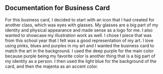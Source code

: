 ## Documentation for Business Card

For this business card, I decided to start with an icon that I had created for another class, which was eyes with glasses. My glasses are a big part of my identity and physical appearance and made sense as a logo for me. I also wanted to showcase my illustration work as well. I chose I piece that was from this school year that I felt was a good representation of my art. I love using pinks, blues and purples in my art and I wanted the business card to match the art in the background. I used the deep purple for the main color because purple being my favorite color is another thing that is a big part of my identity as a person. I then used the light blue for the background of the card, and then the majenta as an accent color.